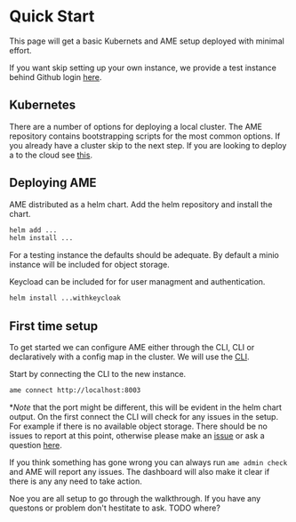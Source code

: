 # Quick Start

This page will get a basic Kubernets and AME setup deployed with minimal effort.

If you want skip setting up your own instance, we provide a test instance behind Github
login [here](todo).

## Kubernetes

There are a number of options for deploying a local cluster. The AME repository contains bootstrapping scripts
for the most common options. If you already have a cluster skip to the next step. If you are looking to deploy
a to the cloud see [this](todo).

## Deploying AME

AME distributed as a helm chart. Add the helm repository and install the chart. 

```sh
helm add ...
helm install ...
```
For a testing instance the defaults should be adequate. By default a minio instance will be included for object storage.

Keycload can be included for for user managment and authentication.

```sh
helm install ...withkeycloak
```

## First time setup

To get started we can configure AME either through the CLI, CLI or declaratively with a config map in the cluster. We will use the [CLI](todo).

Start by connecting the CLI to the new instance.

```sh
ame connect http://localhost:8003
```

**Note* that the port might be different, this will be evident in the helm chart output. On the first connect the CLI will check for any issues in the setup.
For example if there is no available object storage. There should be no issues to report at this point, otherwise please make an [issue](todo) or ask a question [here](todo).

If you think something has gone wrong you can always run `ame admin check` and AME will report any issues. The dashboard will also make it clear if there is any any need to take action.

Noe you are all setup to go through the walkthrough. If you have any questons or problem don't hestitate to ask. TODO where?
